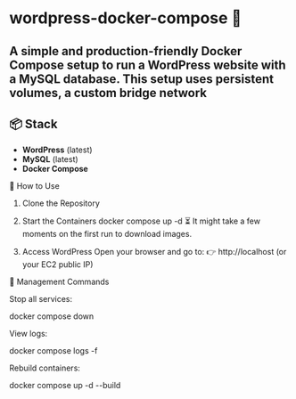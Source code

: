 # wordpress-docker-compose 🐳

A simple and production-friendly Docker Compose setup to run a WordPress website with a MySQL database. This setup uses persistent volumes, a custom bridge network
---

## 📦 Stack

- **WordPress** (latest)
- **MySQL** (latest)
- **Docker Compose**

🚀 How to Use
1. Clone the Repository

2. Start the Containers
docker compose up -d
⏳ It might take a few moments on the first run to download images.
3. Access WordPress
Open your browser and go to:
👉 http://localhost (or your EC2 public IP)


🧹 Management Commands

Stop all services:

docker compose down

View logs:

docker compose logs -f

Rebuild containers:

docker compose up -d --build
